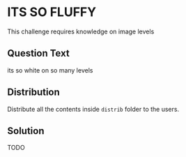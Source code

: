# ITS SO FLUFFY
This challenge requires knowledge on image levels

## Question Text
its so white on so many levels

## Distribution
Distribute all the contents inside `distrib` folder to the users.

## Solution
TODO
